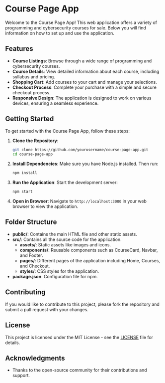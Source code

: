 # Course Page App

Welcome to the Course Page App! This web application offers a variety of programming and cybersecurity courses for sale. Below you will find information on how to set up and use the application.

## Features

- **Course Listings**: Browse through a wide range of programming and cybersecurity courses.
- **Course Details**: View detailed information about each course, including syllabus and pricing.
- **Shopping Cart**: Add courses to your cart and manage your selections.
- **Checkout Process**: Complete your purchase with a simple and secure checkout process.
- **Responsive Design**: The application is designed to work on various devices, ensuring a seamless experience.

## Getting Started

To get started with the Course Page App, follow these steps:

1. **Clone the Repository**:
   ```bash
   git clone https://github.com/yourusername/course-page-app.git
   cd course-page-app
   ```

2. **Install Dependencies**:
   Make sure you have Node.js installed. Then run:
   ```bash
   npm install
   ```

3. **Run the Application**:
   Start the development server:
   ```bash
   npm start
   ```

4. **Open in Browser**:
   Navigate to `http://localhost:3000` in your web browser to view the application.

## Folder Structure

- **public/**: Contains the main HTML file and other static assets.
- **src/**: Contains all the source code for the application.
  - **assets/**: Static assets like images and icons.
  - **components/**: Reusable components such as CourseCard, Navbar, and Footer.
  - **pages/**: Different pages of the application including Home, Courses, and Checkout.
  - **styles/**: CSS styles for the application.
- **package.json**: Configuration file for npm.

## Contributing

If you would like to contribute to this project, please fork the repository and submit a pull request with your changes.

## License

This project is licensed under the MIT License - see the [LICENSE](LICENSE) file for details.

## Acknowledgments

- Thanks to the open-source community for their contributions and support.